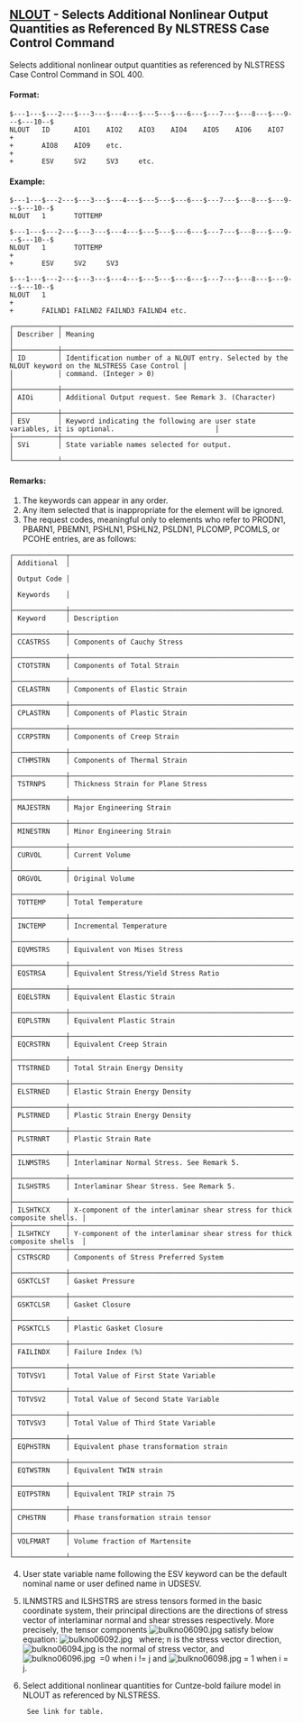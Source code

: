 ## [NLOUT](https://help.hexagonmi.com/bundle/MSC_Nastran_2022.4/page/Nastran_Combined_Book/qrg/bulkno/TOC.NLOUT1.xhtml) - Selects Additional Nonlinear Output Quantities as Referenced By NLSTRESS Case Control Command

Selects additional nonlinear output quantities as referenced by NLSTRESS Case Control Command in SOL 400.

#### Format:

```nastran
$---1---$---2---$---3---$---4---$---5---$---6---$---7---$---8---$---9---$---10--$
NLOUT   ID      AIO1    AIO2    AIO3    AIO4    AIO5    AIO6    AIO7    +       
+       AIO8    AIO9    etc.                                            +       
+       ESV     SV2     SV3     etc.                                            
```

#### Example:

```nastran
$---1---$---2---$---3---$---4---$---5---$---6---$---7---$---8---$---9---$---10--$
NLOUT   1       TOTTEMP                                                         
```

```nastran
$---1---$---2---$---3---$---4---$---5---$---6---$---7---$---8---$---9---$---10--$
NLOUT   1       TOTTEMP                                                 +       
+       ESV     SV2     SV3                                                     
```

```nastran
$---1---$---2---$---3---$---4---$---5---$---6---$---7---$---8---$---9---$---10--$
NLOUT   1                                                               +       
+       FAILND1 FAILND2 FAILND3 FAILND4 etc.                                    
```

```text
┌───────────┬────────────────────────────────────────────────────────────────────────────────────────────────────┐
│ Describer │ Meaning                                                                                            │
├───────────┼────────────────────────────────────────────────────────────────────────────────────────────────────┤
│ ID        │ Identification number of a NLOUT entry. Selected by the NLOUT keyword on the NLSTRESS Case Control │
│           │ command. (Integer > 0)                                                                             │
├───────────┼────────────────────────────────────────────────────────────────────────────────────────────────────┤
│ AIOi      │ Additional Output request. See Remark 3. (Character)                                               │
├───────────┼────────────────────────────────────────────────────────────────────────────────────────────────────┤
│ ESV       │ Keyword indicating the following are user state variables, it is optional.                         │
├───────────┼────────────────────────────────────────────────────────────────────────────────────────────────────┤
│ SVi       │ State variable names selected for output.                                                          │
└───────────┴────────────────────────────────────────────────────────────────────────────────────────────────────┘
```

#### Remarks:

1. The keywords can appear in any order.
2. Any item selected that is inappropriate for the element will be ignored.
3. The request codes, meaningful only to elements who refer to PRODN1, PBARN1, PBEMN1, PSHLN1, PSHLN2, PSLDN1, PLCOMP, PCOMLS, or PCOHE entries, are as follows:

```text
┌─────────────┬──────────────────────────────────────────────────────────────────────────┐
│ Additional  │                                                                          │
│ Output Code │                                                                          │
│ Keywords    │                                                                          │
├─────────────┼──────────────────────────────────────────────────────────────────────────┤
│ Keyword     │ Description                                                              │
├─────────────┼──────────────────────────────────────────────────────────────────────────┤
│ CCASTRSS    │ Components of Cauchy Stress                                              │
├─────────────┼──────────────────────────────────────────────────────────────────────────┤
│ CTOTSTRN    │ Components of Total Strain                                               │
├─────────────┼──────────────────────────────────────────────────────────────────────────┤
│ CELASTRN    │ Components of Elastic Strain                                             │
├─────────────┼──────────────────────────────────────────────────────────────────────────┤
│ CPLASTRN    │ Components of Plastic Strain                                             │
├─────────────┼──────────────────────────────────────────────────────────────────────────┤
│ CCRPSTRN    │ Components of Creep Strain                                               │
├─────────────┼──────────────────────────────────────────────────────────────────────────┤
│ CTHMSTRN    │ Components of Thermal Strain                                             │
├─────────────┼──────────────────────────────────────────────────────────────────────────┤
│ TSTRNPS     │ Thickness Strain for Plane Stress                                        │
├─────────────┼──────────────────────────────────────────────────────────────────────────┤
│ MAJESTRN    │ Major Engineering Strain                                                 │
├─────────────┼──────────────────────────────────────────────────────────────────────────┤
│ MINESTRN    │ Minor Engineering Strain                                                 │
├─────────────┼──────────────────────────────────────────────────────────────────────────┤
│ CURVOL      │ Current Volume                                                           │
├─────────────┼──────────────────────────────────────────────────────────────────────────┤
│ ORGVOL      │ Original Volume                                                          │
├─────────────┼──────────────────────────────────────────────────────────────────────────┤
│ TOTTEMP     │ Total Temperature                                                        │
├─────────────┼──────────────────────────────────────────────────────────────────────────┤
│ INCTEMP     │ Incremental Temperature                                                  │
├─────────────┼──────────────────────────────────────────────────────────────────────────┤
│ EQVMSTRS    │ Equivalent von Mises Stress                                              │
├─────────────┼──────────────────────────────────────────────────────────────────────────┤
│ EQSTRSA     │ Equivalent Stress/Yield Stress Ratio                                     │
├─────────────┼──────────────────────────────────────────────────────────────────────────┤
│ EQELSTRN    │ Equivalent Elastic Strain                                                │
├─────────────┼──────────────────────────────────────────────────────────────────────────┤
│ EQPLSTRN    │ Equivalent Plastic Strain                                                │
├─────────────┼──────────────────────────────────────────────────────────────────────────┤
│ EQCRSTRN    │ Equivalent Creep Strain                                                  │
├─────────────┼──────────────────────────────────────────────────────────────────────────┤
│ TTSTRNED    │ Total Strain Energy Density                                              │
├─────────────┼──────────────────────────────────────────────────────────────────────────┤
│ ELSTRNED    │ Elastic Strain Energy Density                                            │
├─────────────┼──────────────────────────────────────────────────────────────────────────┤
│ PLSTRNED    │ Plastic Strain Energy Density                                            │
├─────────────┼──────────────────────────────────────────────────────────────────────────┤
│ PLSTRNRT    │ Plastic Strain Rate                                                      │
├─────────────┼──────────────────────────────────────────────────────────────────────────┤
│ ILNMSTRS    │ Interlaminar Normal Stress. See Remark 5.                                │
├─────────────┼──────────────────────────────────────────────────────────────────────────┤
│ ILSHSTRS    │ Interlaminar Shear Stress. See Remark 5.                                 │
├─────────────┼──────────────────────────────────────────────────────────────────────────┤
│ ILSHTKCX    │ X-component of the interlaminar shear stress for thick composite shells. │
├─────────────┼──────────────────────────────────────────────────────────────────────────┤
│ ILSHTKCY    │ Y-component of the interlaminar shear stress for thick composite shells  │
├─────────────┼──────────────────────────────────────────────────────────────────────────┤
│ CSTRSCRD    │ Components of Stress Preferred System                                    │
├─────────────┼──────────────────────────────────────────────────────────────────────────┤
│ GSKTCLST    │ Gasket Pressure                                                          │
├─────────────┼──────────────────────────────────────────────────────────────────────────┤
│ GSKTCLSR    │ Gasket Closure                                                           │
├─────────────┼──────────────────────────────────────────────────────────────────────────┤
│ PGSKTCLS    │ Plastic Gasket Closure                                                   │
├─────────────┼──────────────────────────────────────────────────────────────────────────┤
│ FAILINDX    │ Failure Index (%)                                                        │
├─────────────┼──────────────────────────────────────────────────────────────────────────┤
│ TOTVSV1     │ Total Value of First State Variable                                      │
├─────────────┼──────────────────────────────────────────────────────────────────────────┤
│ TOTVSV2     │ Total Value of Second State Variable                                     │
├─────────────┼──────────────────────────────────────────────────────────────────────────┤
│ TOTVSV3     │ Total Value of Third State Variable                                      │
├─────────────┼──────────────────────────────────────────────────────────────────────────┤
│ EQPHSTRN    │ Equivalent phase transformation strain                                   │
├─────────────┼──────────────────────────────────────────────────────────────────────────┤
│ EQTWSTRN    │ Equivalent TWIN strain                                                   │
├─────────────┼──────────────────────────────────────────────────────────────────────────┤
│ EQTPSTRN    │ Equivalent TRIP strain 75                                                │
├─────────────┼──────────────────────────────────────────────────────────────────────────┤
│ CPHSTRN     │ Phase transformation strain tensor                                       │
├─────────────┼──────────────────────────────────────────────────────────────────────────┤
│ VOLFMART    │ Volume fraction of Martensite                                            │
└─────────────┴──────────────────────────────────────────────────────────────────────────┘
```

4. User state variable name following the ESV keyword can be the default nominal name or user defined name in UDSESV.

5. ILNMSTRS and ILSHSTRS are stress tensors formed in the basic coordinate system, their principal directions are the directions of stress vector of interlaminar normal and shear stresses respectively. More precisely, the tensor components  ![bulkno06090.jpg](https://help-be.hexagonmi.com/bundle/MSC_Nastran_2022.4/page/Nastran_Combined_Book/qrg/bulkno/../../../assets/bulkno06090.jpg?_LANG=enus)  satisfy below equation:
 ![bulkno06092.jpg](https://help-be.hexagonmi.com/bundle/MSC_Nastran_2022.4/page/Nastran_Combined_Book/qrg/bulkno/../../../assets/bulkno06092.jpg?_LANG=enus)  
where;
n  is the stress vector direction,
 ![bulkno06094.jpg](https://help-be.hexagonmi.com/bundle/MSC_Nastran_2022.4/page/Nastran_Combined_Book/qrg/bulkno/../../../assets/bulkno06094.jpg?_LANG=enus)  is the normal of stress vector, and
 ![bulkno06096.jpg](https://help-be.hexagonmi.com/bundle/MSC_Nastran_2022.4/page/Nastran_Combined_Book/qrg/bulkno/../../../assets/bulkno06096.jpg?_LANG=enus)  =0 when i != j and  ![bulkno06098.jpg](https://help-be.hexagonmi.com/bundle/MSC_Nastran_2022.4/page/Nastran_Combined_Book/qrg/bulkno/../../../assets/bulkno06098.jpg?_LANG=enus)  = 1 when i = j.

6. Select additional nonlinear quantities for Cuntze-bold failure model in NLOUT as referenced by NLSTRESS.

        See link for table.
